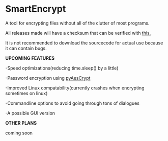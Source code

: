 # SmartEncrypt
A tool for encrypting files without all of the clutter of most programs.

All releases made will have a checksum that can be verified with [this.](https://bitbucket.org/nothingperfectsoft/applicationverifier/downloads/application-verifier.exe)

It is not recommended to download the sourcecode for actual use because it can contain bugs.


**UPCOMING FEATURES**

-Speed optimizations(reducing time.sleep() by a little)

-Password encryption using [pyAesCrypt](https://pypi.org/project/pyAesCrypt/)

-Improved Linux compatability(currently crashes when encrypting sometimes on linux)

-Commandline options to avoid going through tons of dialogues

-A possible GUI version

**OTHER PLANS**

coming soon
